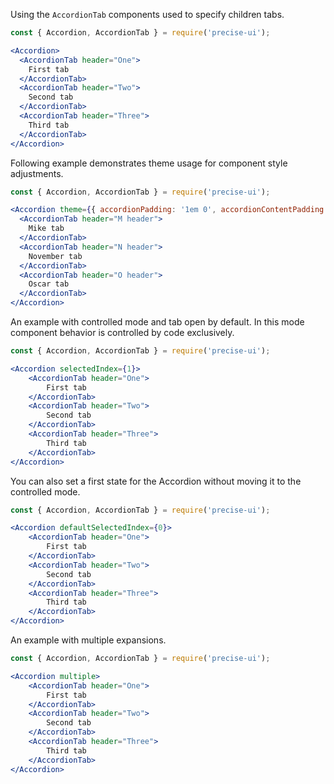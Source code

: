 Using the `AccordionTab` components used to specify children tabs.

```jsx
const { Accordion, AccordionTab } = require('precise-ui');

<Accordion>
  <AccordionTab header="One">
    First tab
  </AccordionTab>
  <AccordionTab header="Two">
    Second tab
  </AccordionTab>
  <AccordionTab header="Three">
    Third tab
  </AccordionTab>
</Accordion>
```

Following example demonstrates theme usage for component style adjustments.

```jsx
const { Accordion, AccordionTab } = require('precise-ui');

<Accordion theme={{ accordionPadding: '1em 0', accordionContentPadding: '1em', accordionLine: '1px dashed grey' }}>
  <AccordionTab header="M header">
    Mike tab
  </AccordionTab>
  <AccordionTab header="N header">
    November tab
  </AccordionTab>
  <AccordionTab header="O header">
    Oscar tab
  </AccordionTab>
</Accordion>
```

An example with controlled mode and tab open by default. In this mode component behavior is controlled by code exclusively.

```jsx
const { Accordion, AccordionTab } = require('precise-ui');

<Accordion selectedIndex={1}>
    <AccordionTab header="One">
        First tab
    </AccordionTab>
    <AccordionTab header="Two">
        Second tab
    </AccordionTab>
    <AccordionTab header="Three">
        Third tab
    </AccordionTab>
</Accordion>
```

You can also set a first state for the Accordion without moving it to the controlled mode.

```jsx
const { Accordion, AccordionTab } = require('precise-ui');

<Accordion defaultSelectedIndex={0}>
    <AccordionTab header="One">
        First tab
    </AccordionTab>
    <AccordionTab header="Two">
        Second tab
    </AccordionTab>
    <AccordionTab header="Three">
        Third tab
    </AccordionTab>
</Accordion>
```

An example with multiple expansions.

```jsx
const { Accordion, AccordionTab } = require('precise-ui');

<Accordion multiple>
    <AccordionTab header="One">
        First tab
    </AccordionTab>
    <AccordionTab header="Two">
        Second tab
    </AccordionTab>
    <AccordionTab header="Three">
        Third tab
    </AccordionTab>
</Accordion>
```
